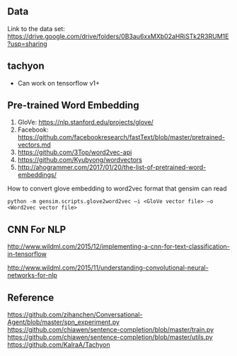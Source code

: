 ## Data
Link to the data set: https://drive.google.com/drive/folders/0B3au6xxMXb02aHRiSTk2R3RUM1E?usp=sharing

## tachyon
- Can work on tensorflow v1+

## Pre-trained Word Embedding
1. GloVe: https://nlp.stanford.edu/projects/glove/
2. Facebook: https://github.com/facebookresearch/fastText/blob/master/pretrained-vectors.md
3. https://github.com/3Top/word2vec-api
4. https://github.com/Kyubyong/wordvectors
5. http://ahogrammer.com/2017/01/20/the-list-of-pretrained-word-embeddings/

How to convert glove embedding to word2vec format that gensim can read

```
python -m gensim.scripts.glove2word2vec –i <GloVe vector file> –o <Word2vec vector file>
```

## CNN For NLP
http://www.wildml.com/2015/12/implementing-a-cnn-for-text-classification-in-tensorflow

http://www.wildml.com/2015/11/understanding-convolutional-neural-networks-for-nlp

## Reference
https://github.com/zihanchen/Conversational-Agent/blob/master/spn_experiment.py
https://github.com/chiawen/sentence-completion/blob/master/train.py
https://github.com/chiawen/sentence-completion/blob/master/utils.py
https://github.com/KalraA/Tachyon
